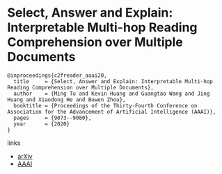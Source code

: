 # Select, Answer and Explain: Interpretable Multi-hop Reading Comprehension over Multiple Documents

```
@inproceedings{c2freader_aaai20,
  title     = {Select, Answer and Explain: Interpretable Multi-hop Reading Comprehension over Multiple Documents},
  author    = {Ming Tu and Kevin Huang and Guangtao Wang and Jing Huang and Xiaodong He and Bowen Zhou},
  booktitle = {Proceedings of the Thirty-Fourth Conference on Association for the Advancement of Artificial Intelligence (AAAI)},
  pages	    = {9073--9080},
  year      = {2020}
}
```

links
- [arXiv](https://arxiv.org/abs/1911.00484)
- [AAAI](https://aaai.org/ojs/index.php/AAAI/article/view/6441)